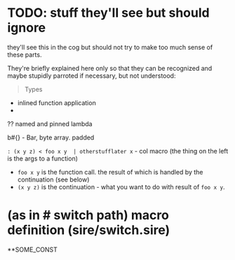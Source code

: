 # TODO: stuff they'll see but should ignore

they'll see this in the cog but should not try to make too much sense of these
parts.

They're briefly explained here only so that they can be recognized and maybe
stupidly parroted if necessary, but not understood:

> Types
>
* inlined function application
*
?? named and pinned lambda

b#{} - Bar, byte array. padded

`: (x y z) < foo x y  | otherstufflater x`  - col macro (the thing on the left is the args to a function)
  - `foo x y` is the function call. the result of which is handled by the
  continuation (see below)
  - `(x y z)` is the continuation - what you want to do with result of `foo x
  y`.

# (as in # switch path) macro definition (sire/switch.sire)

**SOME_CONST
